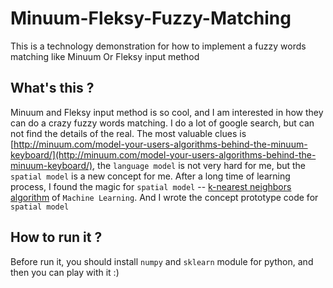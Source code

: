 # Minuum-Fleksy-Fuzzy-Matching
This is a technology demonstration for how to implement a fuzzy words matching like Minuum Or Fleksy input method

## What's this ?
Minuum and Fleksy input method is so cool, and I am interested in how they can do a crazy fuzzy words matching. I do a lot of google search, but can not find the details of the real. The most valuable clues is [http://minuum.com/model-your-users-algorithms-behind-the-minuum-keyboard/](http://minuum.com/model-your-users-algorithms-behind-the-minuum-keyboard/), the `language model` is not very hard for me, but the `spatial model` is a new concept for me. After a long time of learning process, I found the magic for `spatial model` --  [k-nearest neighbors algorithm](http://en.wikipedia.org/wiki/K-nearest_neighbors_algorithm) of `Machine Learning`. And I wrote the concept prototype code for `spatial model`

## How to run it ?
Before run it, you should install `numpy` and `sklearn` module for python, and then you can play with it :)
